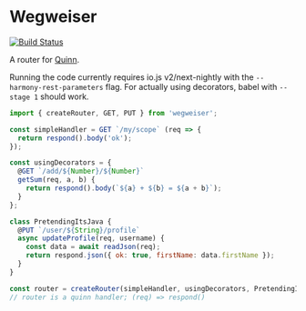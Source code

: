 # Wegweiser

[![Build Status](https://travis-ci.org/quinnjs/wegweiser.svg?branch=master)](https://travis-ci.org/quinnjs/wegweiser)

A router for [Quinn](https://www.npmjs.org/package/quinn).

Running the code currently requires io.js v2/next-nightly
with the `--harmony-rest-parameters` flag.
For actually using decorators, babel with `--stage 1` should work.

```js
import { createRouter, GET, PUT } from 'wegweiser';

const simpleHandler = GET `/my/scope` (req => {
  return respond().body('ok');
});

const usingDecorators = {
  @GET `/add/${Number}/${Number}`
  getSum(req, a, b) {
    return respond().body(`${a} + ${b} = ${a + b}`);
  }
};

class PretendingItsJava {
  @PUT `/user/${String}/profile`
  async updateProfile(req, username) {
    const data = await readJson(req);
    return respond.json({ ok: true, firstName: data.firstName });
  }
}

const router = createRouter(simpleHandler, usingDecorators, PretendingItsJava);
// router is a quinn handler; (req) => respond()
```
